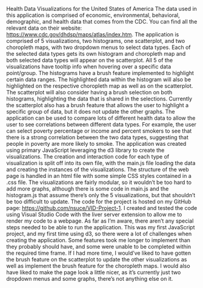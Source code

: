 Health Data Visualizations for the United States of America
The data used in this application is comprised of economic, environmental, behavioral, demographic, and health data that comes from the CDC. You can find all the relevant data on their website: https://www.cdc.gov/dhdsp/maps/atlas/index.htm. 
The application is comprised of 5 visualizations, two histograms, one scatterplot, and two choropleth maps, with two dropdown menus to select data types. Each of the selected data types gets its own histogram and choropleth map and both selected data types will appear on the scatterplot. All 5 of the visualizations have tooltip info when hovering over a specific data point/group. The histograms have a brush feature implemented to highlight certain data ranges. The highlighted data within the histogram will also be highlighted on the respective choropleth map as well as on the scatterplot. The scatterplot will also consider having a brush selection on both histograms, highlighting the data that is shared in the selections. Currently the scatterplot also has a brush feature that allows the user to highlight a specific group of data, but it does not update the other graphs.
The application can be used to compare lots of different health data to allow the user to see correlations between different data types. For example, the user can select poverty percentage or income and percent smokers to see that there is a strong correlation between the two data types, suggesting that people in poverty are more likely to smoke.
The application was created using primary JavaScript leveraging the d3 library to create the visualizations. The creation and interaction code for each type of visualization is split off into its own file, with the main.js file loading the data and creating the instances of the visualizations. The structure of the web page is handled in an html file with some simple CSS styles contained in a .css file. The visualizations are fairly modular, so it wouldn’t be too hard to add more graphs, although there is some code in main.js and the histogram.js that assume there’s only the 5 visualizations, but that shouldn’t be too difficult to update. 
The code for the project is hosted on my GitHub page: https://github.com/nsuce/VID-Project-1. I created and tested the code using Visual Studio Code with the liver server extension to allow me to render my code to a webpage. As far as I’m aware, there aren’t any special steps needed to be able to run the application.
This was my first JavaScript project, and my first time using d3, so there were a lot of challenges when creating the application. Some features took me longer to implement than they probably should have, and some were unable to be completed within the required time frame. If I had more time, I would’ve liked to have gotten the brush feature on the scatterplot to update the other visualizations as well as implement the brush feature for the choropleth maps. I would also have liked to make the page look a little nicer, as it’s currently just two dropdown menus and some graphs, there’s not anything else on it.

